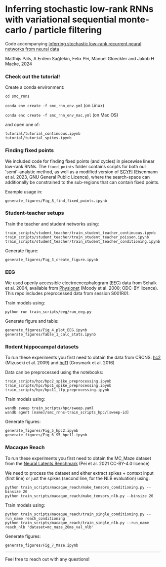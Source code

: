 # Inferring stochastic low-rank RNNs with variational sequential monte-carlo / particle filtering
Code accompanying [Inferring stochastic low-rank recurrent neural networks from neural data](https://arxiv.org/abs/2406.16749)

Matthijs Pals, A Erdem Sağtekin, Felix Pei, Manuel Gloeckler and Jakob H Macke, 2024

### Check out the tutorial! 
Create a conda environment:

`cd smc_rnns`

`conda env create -f smc_rnn_env.yml` (on Linux)

`conda enc create -f smc_rnn_env_mac.yml` (on Mac OS)


and open one of:
```
tutorial/tutorial_continuous.ipynb
tutorial/tutorial_spikes.ipynb
```


### Finding fixed points
We included code for finding fixed points (and cycles) in piecewise linear low-rank RNNs. The `fixed_points` folder contains scripts for both our 'semi'-analytic method, as well as a modified version of [SCYFI](https://github.com/DurstewitzLab/SCYFI) (Eisenmann et al. 2023, GNU General Public Licence), where the search-space can additionally be constrained to the sub-regions that can contain fixed points. 

Example usage in:
```
generate_figures/Fig_8_find_fixed_points.ipynb
```

### Student-teacher setups
Train the teacher and student networks using:
```
train_scripts/student_teacher/train_student_teacher_continuous.ipynb
train_scripts/student_teacher/train_student_teacher_poisson.ipynb
train_scripts/student_teacher/train_student_teacher_conditioning.ipynb
```
Generate figure:
```
generate_figures/Fig_3_create_figure.ipynb
```


### EEG
We used openly accessible electroencephalogram (EEG) data from Schalk et al. 2004, available from [Physionet](https://www.physionet.org/content/eegmmidb/1.0.0/) (Moody et al. 2000; ODC-BY licence). This repo includes preprocessed data from session S001R01.

Train models using: 
```
python run train_scripts/eeg/run_eeg.py
```
Generate figure and table:
```
generate_figures/Fig_4_plot_EEG.ipynb
generate_figures/Table_1_calc_stats.ipynb
```


### Rodent hippocampal datasets
To run these experiments you first need to obtain the data from CRCNS: [hc2](https://crcns.org/data-sets/hc/hc-2/about-hc-2) (Mizuseki et al. 2009) and [hc11](https://crcns.org/data-sets/hc/hc-11/about-hc-11) (Grosmark et al. 2016)

Data can be preprocessed using the notebooks:
```
train_scripts/hpc/hpc2_spike_preprocessing.ipynb
train_scripts/hpc/hpc1_spike_preprocessing.ipynb
train_scripts/hpc/hpc11_lfp_preprocessing.ipynb
```


Train models using:
```
wandb sweep train_scripts/hpc/sweep.yaml
wandb agent [name]/smc_rnns-train_scripts_hpc/[sweep-id]
```
Generate figures:
```
generate_figures/Fig_5_hpc2.ipynb
generate_figures/Fig_6_S5_hpc11.ipynb
```


### Macaque Reach
To run these experiments you first need to obtain the MC_Maze dataset from the [Neural Latents Benchmark](https://dandiarchive.org/dandiset/000128) (Pei et al. 2021 CC-BY-4.0 licence)

We need to process the dataset and either extract spikes + context input (first line) or just the spikes (second line, for the NLB evaluation) using:
```
python train_scripts/macaque_reach/make_tensors_conditioning.py --binsize 20
python train_scripts/macaque_reach/make_tensors_nlb.py --binsize 20
```

Train models using:
```
python train_scripts/macaque_reach/train_single_conditioning.py --run_name reach_conditioning
python train_scripts/macaque_reach/train_single_nlb.py --run_name reach_nlb 'dataset=mc_maze_20ms_val_nlb'
```

Generate figures:
```
generate_figures/Fig_7_Maze.ipynb
```
-------------------

Feel free to reach out with any questions!
